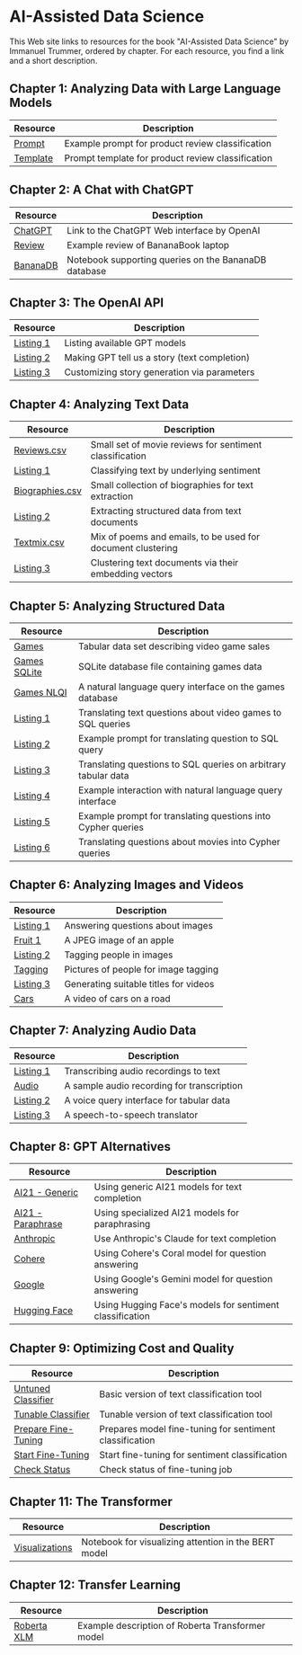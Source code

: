 # AI-Assisted Data Science

This Web site links to resources for the book "AI-Assisted Data Science" by Immanuel Trummer, ordered by chapter. For each resource, you find a link and a short description.

## Chapter 1: Analyzing Data with Large Language Models

| Resource | Description |
| --- | --- |
| [Prompt](https://docs.google.com/document/d/1f3M2PV5mgy1kyg3J5C4QiiBqcsxxz4SBXYzHSJQ0NEw/edit?usp=sharing)|  Example prompt for product review classification |
| [Template](https://docs.google.com/document/d/1eDnrMe1G5UapYswZrIdRDxlEQTTKupVVyWUaQR7pOZM/edit?usp=sharing)| Prompt template for product review classification |

## Chapter 2: A Chat with ChatGPT

| Resource | Description |
| --- | --- |
| [ChatGPT](https://chat.openai.com/) | Link to the ChatGPT Web interface by OpenAI |
| [Review](https://docs.google.com/document/d/1LKVnR62O5iIzJNS0urvGDuc5GQ9zLkT-XRvrwhVNMpg/edit?usp=sharing)| Example review of BananaBook laptop|
| [BananaDB](https://colab.research.google.com/drive/10AT3uNRxQRDJU5giWWcktfS2BuoLGASE?usp=sharing) | Notebook supporting queries on the BananaDB database|

## Chapter 3: The OpenAI API

| Resource | Description |
| --- | --- |
| [Listing 1](https://github.com/itrummer/DataScienceWithGPT/blob/main/src/api/listing1.py) | Listing available GPT models|
| [Listing 2](https://github.com/itrummer/DataScienceWithGPT/blob/main/src/api/listing2.py) | Making GPT tell us a story (text completion)|
| [Listing 3](https://github.com/itrummer/DataScienceWithGPT/blob/main/src/api/listing3.py) | Customizing story generation via parameters|

## Chapter 4: Analyzing Text Data

| Resource | Description |
| --- | --- |
| [Reviews.csv](https://github.com/itrummer/DataScienceWithGPT/blob/main/data/reviews.csv) | Small set of movie reviews for sentiment classification |
| [Listing 1](https://github.com/itrummer/DataScienceWithGPT/blob/main/src/text/listing1.py) | Classifying text by underlying sentiment |
| [Biographies.csv](https://github.com/itrummer/DataScienceWithGPT/blob/main/data/biographies.csv) | Small collection of biographies for text extraction |
| [Listing 2](https://github.com/itrummer/DataScienceWithGPT/blob/main/src/text/listing2.py) | Extracting structured data from text documents |
| [Textmix.csv](https://github.com/itrummer/DataScienceWithGPT/blob/main/data/textmix.csv) | Mix of poems and emails, to be used for document clustering |
| [Listing 3](https://github.com/itrummer/DataScienceWithGPT/blob/main/src/text/listing3.py) | Clustering text documents via their embedding vectors |

## Chapter 5: Analyzing Structured Data

| Resource | Description |
| --- | --- |
| [Games](https://github.com/itrummer/DataScienceWithGPT/blob/main/data/videogames.csv) | Tabular data set describing video game sales|
| [Games SQLite](https://drive.google.com/file/d/1qdX3vbgVFkt14Wq5db09LuQolm8csSUQ/view?usp=sharing)| SQLite database file containing games data |
| [Games NLQI](https://github.com/itrummer/DataScienceWithGPT/blob/main/src/tables/gamesnlqi.py) | A natural language query interface on the games database |
| [Listing 1](https://github.com/itrummer/DataScienceWithGPT/blob/main/src/tables/listing1.py) | Translating text questions about video games to SQL queries|
| [Listing 2](https://github.com/itrummer/DataScienceWithGPT/blob/main/src/tables/listing2) | Example prompt for translating question to SQL query|
| [Listing 3](https://github.com/itrummer/DataScienceWithGPT/blob/main/src/tables/listing3.py) | Translating questions to SQL queries on arbitrary tabular data|
| [Listing 4](https://github.com/itrummer/DataScienceWithGPT/blob/main/src/tables/listing4) | Example interaction with natural language query interface|
| [Listing 5](https://github.com/itrummer/DataScienceWithGPT/blob/main/src/tables/listing5) | Example prompt for translating questions into Cypher queries|
| [Listing 6](https://github.com/itrummer/DataScienceWithGPT/blob/main/src/tables/listing6.py) | Translating questions about movies into Cypher queries|

## Chapter 6: Analyzing Images and Videos

| Resource | Description |
| --- | --- |
| [Listing 1](https://github.com/itrummer/DataScienceWithGPT/blob/main/src/images/listing1.py) | Answering questions about images |
| [Fruit 1](https://github.com/itrummer/DataScienceWithGPT/blob/main/data/fruit1.jpg) | A JPEG image of an apple |
| [Listing 2](https://github.com/itrummer/DataScienceWithGPT/blob/main/src/images/listing2.py) | Tagging people in images |
| [Tagging](https://github.com/itrummer/DataScienceWithGPT/blob/main/data/peoplepictures.zip) | Pictures of people for image tagging |
| [Listing 3](https://github.com/itrummer/DataScienceWithGPT/blob/main/src/images/listing3.py) | Generating suitable titles for videos |
| [Cars](https://github.com/itrummer/DataScienceWithGPT/blob/main/data/cars.mp4) | A video of cars on a road |

## Chapter 7: Analyzing Audio Data

| Resource | Description |
| --- | --- |
| [Listing 1](https://github.com/itrummer/DataScienceWithGPT/blob/main/src/audio/listing1.py) | Transcribing audio recordings to text |
| [Audio](https://github.com/itrummer/DataScienceWithGPT/blob/main/data/QuoteFromTheAlchemist.mp3) | A sample audio recording for transcription |
| [Listing 2](https://github.com/itrummer/DataScienceWithGPT/blob/main/src/audio/listing2.py) | A voice query interface for tabular data |
| [Listing 3](https://github.com/itrummer/DataScienceWithGPT/blob/main/src/audio/listing3.py) | A speech-to-speech translator |

## Chapter 8: GPT Alternatives

| Resource | Description |
| --- | --- |
| [AI21 - Generic](https://github.com/itrummer/DataScienceWithGPT/blob/main/src/providers/ai21generic.py) | Using generic AI21 models for text completion |
| [AI21 - Paraphrase](https://github.com/itrummer/DataScienceWithGPT/blob/main/src/providers/ai21paraphrase.py) | Using specialized AI21 models for paraphrasing |
| [Anthropic](https://github.com/itrummer/DataScienceWithGPT/blob/main/src/providers/anthropic_claude.py) | Use Anthropic's Claude for text completion |
| [Cohere](https://github.com/itrummer/DataScienceWithGPT/blob/main/src/providers/cohereqa.py) | Using Cohere's Coral model for question answering |
| [Google](https://github.com/itrummer/DataScienceWithGPT/blob/main/src/providers/ai21generic.py) | Using Google's Gemini model for question answering |
| [Hugging Face](https://github.com/itrummer/DataScienceWithGPT/blob/main/src/providers/huggingface.py) | Using Hugging Face's models for sentiment classification |

## Chapter 9: Optimizing Cost and Quality

| Resource | Description |
| --- | --- |
| [Untuned Classifier](https://github.com/itrummer/DataScienceWithGPT/blob/main/src/optimization/basic_classifier.py) | Basic version of text classification tool |
| [Tunable Classifier](https://github.com/itrummer/DataScienceWithGPT/blob/main/src/optimization/tunable_classifier.py) | Tunable version of text classification tool |
| [Prepare Fine-Tuning](https://github.com/itrummer/DataScienceWithGPT/blob/main/src/optimization/prep_fine_tuning.py) | Prepares model fine-tuning for sentiment classification |
| [Start Fine-Tuning](https://github.com/itrummer/DataScienceWithGPT/blob/main/src/optimization/fine_tune.py) | Start fine-tuning for sentiment classification |
| [Check Status](https://github.com/itrummer/DataScienceWithGPT/blob/main/src/optimization/check_status.py) | Check status of fine-tuning job |

## Chapter 11: The Transformer

| Resource | Description |
| --- | --- |
| [Visualizations](https://github.com/jessevig/bertviz) | Notebook for visualizing attention in the BERT model|

## Chapter 12: Transfer Learning

| Resource | Description |
| --- | --- |
| [Roberta XLM](https://huggingface.co/xlm-roberta-base) | Example description of Roberta Transformer model |

